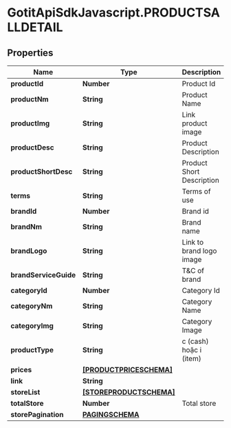 # GotitApiSdkJavascript.PRODUCTSALLDETAIL

## Properties

Name | Type | Description | Notes
------------ | ------------- | ------------- | -------------
**productId** | **Number** | Product Id | [optional] 
**productNm** | **String** | Product Name | [optional] 
**productImg** | **String** | Link product image | [optional] 
**productDesc** | **String** | Product Description | [optional] 
**productShortDesc** | **String** | Product Short Description | [optional] 
**terms** | **String** | Terms of use | [optional] 
**brandId** | **Number** | Brand id | [optional] 
**brandNm** | **String** | Brand name | [optional] 
**brandLogo** | **String** | Link to brand logo image | [optional] 
**brandServiceGuide** | **String** | T&amp;C of brand | [optional] 
**categoryId** | **Number** | Category Id | [optional] 
**categoryNm** | **String** | Category Name | [optional] 
**categoryImg** | **String** | Category Image | [optional] 
**productType** | **String** | c (cash) hoặc i (item) | [optional] 
**prices** | [**[PRODUCTPRICESCHEMA]**](PRODUCTPRICESCHEMA.md) |  | [optional] 
**link** | **String** |  | [optional] 
**storeList** | [**[STOREPRODUCTSCHEMA]**](STOREPRODUCTSCHEMA.md) |  | [optional] 
**totalStore** | **Number** | Total store | [optional] 
**storePagination** | [**PAGINGSCHEMA**](PAGINGSCHEMA.md) |  | [optional] 


